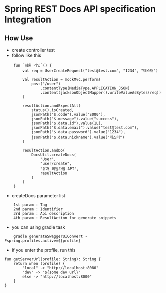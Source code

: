 # Spring REST Docs API specification Integration

## How Use

- create controller test
- follow like this
```
    fun `회원 가입`() {
        val req = UserCreateRequest("test@test.com", "1234", "테스터")

        val resultAction = mockMvc.perform(
            post("/user")
                .contentType(MediaType.APPLICATION_JSON)
                .content(jacksonObjectMapper().writeValueAsBytes(req))
        )

        resultAction.andExpectAll(
            status().isCreated,
            jsonPath("$.code").value("S000"),
            jsonPath("$.message").value("success"),
            jsonPath("$.data.id").value(1L),
            jsonPath("$.data.email").value("test@test.com"),
            jsonPath("$.data.password").value("1234"),
            jsonPath("$.data.nickname").value("테스터")
        )

        resultAction.andDo(
            DocsUtil.createDocs(
                "User",
                "user/create",
                "유저 회원가입 API",
                resultAction
            )
        )
    }
```
- createDocs parameter list
```
    1st param : Tag
    2nd param : Identifier
    3rd param : Api description
    4th param : ResultAction for generate snippets
```
- you can using gradle task
```
    gradle generateSwaggerUIConvert -Pspring.profiles.active=${profile}
```
- if you enter the profile, run this 
```
fun getServerUrl(profile: String): String {
    return when (profile) {
        "local" -> "http://localhost:8080"
        "dev" -> "${some dev url}"
        else -> "http://localhost:8000"
    }
}
```